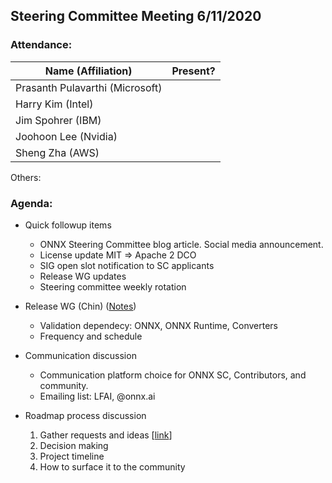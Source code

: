 ## Steering Committee Meeting 6/11/2020

### Attendance:

| Name (Affiliation) | Present? |
| ------------------------------- | --- |
| Prasanth Pulavarthi (Microsoft) |  |
| Harry Kim (Intel)               |  |
| Jim Spohrer (IBM)               |  |
| Joohoon Lee (Nvidia)            |  |
| Sheng Zha (AWS)                 |  | 

Others: 

### Agenda:

* Quick followup items
  * ONNX Steering Committee blog article. Social media announcement. 
  * License update MIT => Apache 2 DCO 
  * SIG open slot notification to SC applicants
  * Release WG updates 
  * Steering committee weekly rotation 
  
* Release WG (Chin) ([Notes](https://github.com/onnx/working-groups/blob/aff76f912436c0ba5634f5db385d5fa712b63d9a/release/meetings/001-20200603.md))
  * Validation dependecy: ONNX, ONNX Runtime, Converters 
  * Frequency and schedule
  
* Communication discussion 
  * Communication platform choice for ONNX SC, Contributors, and community. 
  * Emailing list: LFAI, @onnx.ai

* Roadmap process discussion
  1) Gather requests and ideas [[link](https://docs.google.com/document/d/14-b92ALTP9K1bzQl9bRXtrqri5RfixFBCMV8SwTVxn0/edit?ts=5eb43d22)]
  2) Decision making 
  3) Project timeline
  4) How to surface it to the community
  
  
